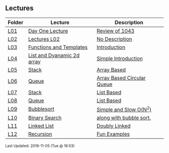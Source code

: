 ## Lectures
| Folder | Lecture | Description|
 | ------------|------------|------------|
 | [L01](https://github.com/rugbyprof/1063-Data-Structures/tree/master/Lectures/L01) | [ Day One Lecture ](https://github.com/rugbyprof/1063-Data-Structures/tree/master/Lectures/L01) | [ Review of 1043](https://github.com/rugbyprof/1063-Data-Structures/tree/master/Lectures/L01) | [N/A](https://github.com/rugbyprof/1063-Data-Structures/tree/master/Lectures/L01) |
 | [L02](https://github.com/rugbyprof/1063-Data-Structures/tree/master/Lectures/L02) | [ Lectures L02 ](https://github.com/rugbyprof/1063-Data-Structures/tree/master/Lectures/L02) | [ No Description](https://github.com/rugbyprof/1063-Data-Structures/tree/master/Lectures/L02) | [N/A](https://github.com/rugbyprof/1063-Data-Structures/tree/master/Lectures/L02) |
 | [L03](https://github.com/rugbyprof/1063-Data-Structures/tree/master/Lectures/L03) | [ Functions and Templates ](https://github.com/rugbyprof/1063-Data-Structures/tree/master/Lectures/L03) | [ Introduction](https://github.com/rugbyprof/1063-Data-Structures/tree/master/Lectures/L03) | [N/A](https://github.com/rugbyprof/1063-Data-Structures/tree/master/Lectures/L03) |
 | [L04](https://github.com/rugbyprof/1063-Data-Structures/tree/master/Lectures/L04) | [ List and Dyanamic 2d array ](https://github.com/rugbyprof/1063-Data-Structures/tree/master/Lectures/L04) | [ Simple Introduction](https://github.com/rugbyprof/1063-Data-Structures/tree/master/Lectures/L04) | [N/A](https://github.com/rugbyprof/1063-Data-Structures/tree/master/Lectures/L04) |
 | [L05](https://github.com/rugbyprof/1063-Data-Structures/tree/master/Lectures/L05) | [ Stack ](https://github.com/rugbyprof/1063-Data-Structures/tree/master/Lectures/L05) | [ Array Based](https://github.com/rugbyprof/1063-Data-Structures/tree/master/Lectures/L05) | [L05](https://github.com/rugbyprof/1063-Data-Structures/tree/master/Lectures/L05) | [ Files](https://github.com/rugbyprof/1063-Data-Structures/tree/master/Lectures/L05) | [N/A](https://github.com/rugbyprof/1063-Data-Structures/tree/master/Lectures/L05) |
 | [L06](https://github.com/rugbyprof/1063-Data-Structures/tree/master/Lectures/L06) | [ Queue ](https://github.com/rugbyprof/1063-Data-Structures/tree/master/Lectures/L06) | [ Array Based Circular Queue](https://github.com/rugbyprof/1063-Data-Structures/tree/master/Lectures/L06) | [N/A](https://github.com/rugbyprof/1063-Data-Structures/tree/master/Lectures/L06) |
 | [L07](https://github.com/rugbyprof/1063-Data-Structures/tree/master/Lectures/L07) | [ Stack ](https://github.com/rugbyprof/1063-Data-Structures/tree/master/Lectures/L07) | [ List Based](https://github.com/rugbyprof/1063-Data-Structures/tree/master/Lectures/L07) | [N/A](https://github.com/rugbyprof/1063-Data-Structures/tree/master/Lectures/L07) |
 | [L08](https://github.com/rugbyprof/1063-Data-Structures/tree/master/Lectures/L08) | [ Queue ](https://github.com/rugbyprof/1063-Data-Structures/tree/master/Lectures/L08) | [ List Based](https://github.com/rugbyprof/1063-Data-Structures/tree/master/Lectures/L08) | [N/A](https://github.com/rugbyprof/1063-Data-Structures/tree/master/Lectures/L08) |
 | [L09](https://github.com/rugbyprof/1063-Data-Structures/tree/master/Lectures/L09) | [ Bubblesort ](https://github.com/rugbyprof/1063-Data-Structures/tree/master/Lectures/L09) | [ Simple and Slow O(N<sup>2</sup>)](https://github.com/rugbyprof/1063-Data-Structures/tree/master/Lectures/L09) | [N/A](https://github.com/rugbyprof/1063-Data-Structures/tree/master/Lectures/L09) |
 | [L10](https://github.com/rugbyprof/1063-Data-Structures/tree/master/Lectures/L10) | [ Binary Search ](https://github.com/rugbyprof/1063-Data-Structures/tree/master/Lectures/L10) | [ along with bubble sort.](https://github.com/rugbyprof/1063-Data-Structures/tree/master/Lectures/L10) | [L10](https://github.com/rugbyprof/1063-Data-Structures/tree/master/Lectures/L10) | [ Files:](https://github.com/rugbyprof/1063-Data-Structures/tree/master/Lectures/L10) | [N/A](https://github.com/rugbyprof/1063-Data-Structures/tree/master/Lectures/L10) |
 | [L11](https://github.com/rugbyprof/1063-Data-Structures/tree/master/Lectures/L11) | [ Linked List ](https://github.com/rugbyprof/1063-Data-Structures/tree/master/Lectures/L11) | [ Doubly Linked](https://github.com/rugbyprof/1063-Data-Structures/tree/master/Lectures/L11) | [L11](https://github.com/rugbyprof/1063-Data-Structures/tree/master/Lectures/L11) | [ Files](https://github.com/rugbyprof/1063-Data-Structures/tree/master/Lectures/L11) | [N/A](https://github.com/rugbyprof/1063-Data-Structures/tree/master/Lectures/L11) |
 | [L12](https://github.com/rugbyprof/1063-Data-Structures/tree/master/Lectures/L12) | [ Recursion ](https://github.com/rugbyprof/1063-Data-Structures/tree/master/Lectures/L12) | [ Fun Examples](https://github.com/rugbyprof/1063-Data-Structures/tree/master/Lectures/L12) | [N/A](https://github.com/rugbyprof/1063-Data-Structures/tree/master/Lectures/L12) |

<sup>Last Updated: 2019-11-05 (Tue @ 16:53)</sup>
